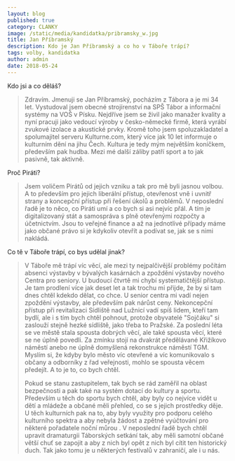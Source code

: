 ```yaml
---
layout: blog
published: true
category: CLANKY
image: /static/media/kandidatka/pribramsky_w.jpg
title: Jan Příbramský
description: Kdo je Jan Příbramský a co ho v Táboře trápí?
tags: volby, kandidatka
author: admin
date: 2018-05-24
---
```



Kdo jsi a co děláš?

> Zdravím. Jmenuji se Jan Příbramský, pocházím z Tábora a je mi 34 let. Vystudoval jsem obecné strojírenství na SPŠ Tábor a informační systémy na VOŠ v Písku. Nejdříve jsem se živil jako manažer kvality a nyní pracuji jako vedoucí výroby v česko-německé firmě, která vyrábí zvukové izolace a akustické prvky. Kromě toho jsem spoluzakladatel a spolumajitel serveru Kulturne.com, který více jak 10 let informuje o kulturním dění na jihu Čech. Kultura je tedy mým největším koníčkem, především pak hudba. Mezi mé další záliby patří sport a to jak pasivně, tak aktivně.

Proč Piráti?

> Jsem voličem Pirátů od jejich vzniku a tak pro mě byli jasnou volbou. A to především pro jejich liberální přístup, otevřenost vně i uvnitř strany a koncepční přístup při řešení úkolů a problémů. V neposlední řadě je to něco, co Piráti umí a co bych si asi nejvíc přál. A tím je digitalizovaný stát a samospráva s plně otevřenými rozpočty a účetnictvím. Jsou to veřejné finance a až na jednotlivé případy máme jako občané právo si je kdykoliv otevřít a podívat se, jak se s nimi nakládá.

Co tě v Táboře trápí, co bys udělal jinak?

> V Táboře mě trápí víc věcí, ale mezi ty nejpalčivější problémy počítám absenci výstavby v bývalých kasárnách a zpoždění výstavby nového Centra pro seniory. U budoucí čtvrtě mi chybí systematičtější přístup. Je tam prodlení více jak deset let a tak trochu mi přijde, že by si tam dnes chtěl kdekdo dělat, co chce. U senior centra mi vadí nejen zpoždění výstavby, ale především pak nárůst ceny. Nekoncepční přístup při revitalizaci Sídliště nad Lužnicí vadí spíš lidem, kteří tam bydlí, ale i s tím bych chtěl pohnout, protože obyvatelé "Sojčáku" si zaslouží stejně hezké sídliště, jako třeba to Pražské. Za poslední léta se ve městě stala spousta dobrých věcí, ale také spousta věcí, které se ne úplně povedli. Za zmínku stojí na dvakrát předělávané Křižíkovo náměstí anebo ne úplně domyšlená rekonstrukce náměstí TGM. Myslím si, že kdyby bylo město víc otevřené a víc komunikovalo s občany a odborníky z řad veřejnosti, mohlo se spousta věcem předejít. A to je to, co bych chtěl.  
>
>Pokud se stanu zastupitelem, tak bych se rád zaměřil na oblast bezpečnosti a pak také na systém dotací do kultury a sportu. Především u těch do sportu bych chtěl, aby byly co nejvíce vidět u dětí a mládeže a občané měli přehled, co se s jejich prostředky děje. U těch kulturních pak na to, aby byly využity pro podporu celého kulturního spektra a aby nebyla žádost a zpětné vyúčtování pro některé pořadatele noční můrou . V neposlední řadě bych chtěl upravit dramaturgii Táborských setkání tak, aby měli samotní občané větší chuť se zapojit a aby z nich byl opět z nich byl cítit ten historický duch. Tak jako tomu je u některých festivalů v zahraničí, ale i u nás. 
